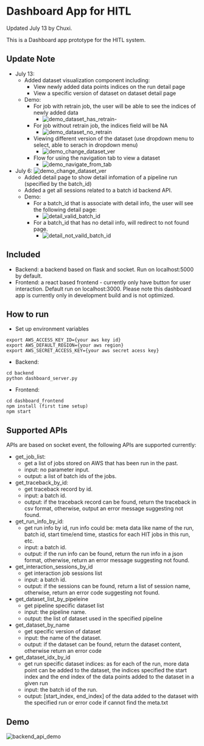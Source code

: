 # Dashboard App for HITL
Updated July 13 by Chuxi.

This is a Dashboard app prototype for the HITL system.

## Update Note
- July 13:
    - Added dataset visualization component including:
        - View newly added data points indices on the run detail page
        - View a specific version of dataset on dataset detail page
    - Demo:
        - For job with retrain job, the user will be able to see the indices of newly added data
            - ![demo_dataset_has_retrain](https://user-images.githubusercontent.com/51009396/178807612-89f8d3cb-3555-45be-9bc1-20349129eb11.gif)- 
        - For job without retrain job, the indices field will be NA
            - ![demo_dataset_no_retrain](https://user-images.githubusercontent.com/51009396/178807684-4bc5544e-c8a8-4322-a46c-ed5cdc3345ac.gif)
        - Viewing different version of the dataset (use dropdown menu to select, able to serach in dropdown menu)
            -  ![demo_change_dataset_ver](https://user-images.githubusercontent.com/51009396/178807722-62baf30a-9c0f-4935-8061-098a5f90ab4f.gif)
        - Flow for using the navigation tab to view a dataset
            - ![demo_navigate_from_tab](https://user-images.githubusercontent.com/51009396/178807807-68425eaa-418a-4128-bc9c-076d8aef3fd5.gif)
- July 6: ![demo_change_dataset_ver](https://user-images.githubusercontent.com/51009396/178807740-b90ada63-573d-47ba-845e-8ab84033d184.gif)
    - Added detail page to show detail infomation of a pipeline run (specified by the batch_id)
    - Added a get all sessions related to a batch id backend API. 
    - Demo:
        - For a batch_id that is associate with detail info, the user will see the following detail page:
            - ![detail_valid_batch_id](https://user-images.githubusercontent.com/51009396/177655919-693870cc-595c-416e-ac25-651e3cccbeca.gif)
        - For a batch_id that has no detail info, will redirect to not found page.
            - ![detail_not_vaild_batch_id](https://user-images.githubusercontent.com/51009396/177655956-c398f669-90af-4a13-bdff-736057ca68cb.gif)

## Included 
- Backend: a backend based on flask and socket. Run on localhost:5000 by default.
- Frontend: a react based frontend - currently only have button for user interaction. Default run on localhost:3000.
Please note this dashboard app is currently only in development build and is not optimized.

## How to run
- Set up environment variables
```
export AWS_ACCESS_KEY_ID={your aws key id}
export AWS_DEFAULT_REGION={your aws region}
export AWS_SECRET_ACCESS_KEY={your aws secret acess key}
```

- Backend:
```
cd backend
python dashboard_server.py
```

- Frontend:
```
cd dashboard_frontend
npm install (first time setup)
npm start
```

## Supported APIs
APIs are based on socket event, the following APIs are supported currently: 
- get_job_list:
    - get a list of jobs stored on AWS that has been run in the past. 
    - input: no parameter input.
    - output: a list of batch ids of the jobs.
- get_traceback_by_id:
    - get traceback record by id.
    - input: a batch id.
    - output: if the traceback record can be found, return the traceback in csv format, otherwise, output an error message suggesting not found.
- get_run_info_by_id:
    - get run info by id, run info could be:
        meta data like name of the run, batch id, start time/end time, stastics for each HIT jobs in this run, etc. 
    - input: a batch id.
    - output: if the run info can be found, return the run info in a json format, otherwise, return an error message suggesting not found.
- get_interaction_sessions_by_id
    - get interaction job sessions list
    - input: a batch id.
    - output: if the sessions can be found, return a list of session name, otherwise, return an error code suggesting not found.
- get_dataset_list_by_pipeleine
    - get pipeline specific dataset list
    - input: the pipeline name.
    - output: the list of dataset used in the specified pipeline
- get_dataset_by_name
    - get specific version of dataset
    - input: the name of the dataset.
    - output: if the dataset can be found, return the dataset content, otherwise return an error code
- get_dataset_idx_by_id
    - get run specific dataset indices: as for each of the run, more data point can be added to the dataset, the indices specified the start index and the end index of the data points added to the dataset in a given run
    - input: the batch id of the run.
    - output: [start_index, end_index] of the data added to the dataset with the specified run or error code if cannot find the meta.txt
    
    

## Demo
![backend_api_demo](https://user-images.githubusercontent.com/51009396/175696481-532cec55-5b2e-4bae-bceb-9e7d3f2aa7b7.gif)
